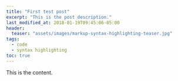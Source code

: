 ```yaml
---
title: "First test post"
excerpt: "This is the post description."
last_modified_at: 2018-01-19T09:45:06-05:00
header:
  teaser: "assets/images/markup-syntax-highlighting-teaser.jpg"
tags: 
  - code
  - syntax highlighting
toc: true
---
```


This is the content.